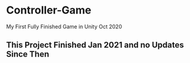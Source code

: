 # Controller-Game
My First Fully Finished Game in Unity Oct 2020

## This Project Finished Jan 2021 and no Updates Since Then
